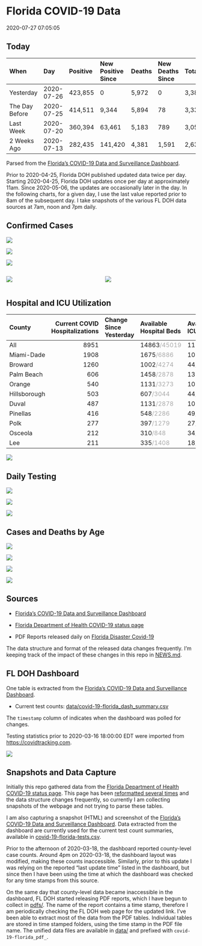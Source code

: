 Florida COVID-19 Data
================
2020-07-27 07:05:05

## Today

| When           | Day        | Positive | New Positive Since | Deaths | New Deaths Since | Total     |
| :------------- | :--------- | :------- | :----------------- | :----- | :--------------- | :-------- |
| Yesterday      | 2020-07-26 | 423,855  | 0                  | 5,972  | 0                | 3,386,503 |
| The Day Before | 2020-07-25 | 414,511  | 9,344              | 5,894  | 78               | 3,336,377 |
| Last Week      | 2020-07-20 | 360,394  | 63,461             | 5,183  | 789              | 3,052,106 |
| 2 Weeks Ago    | 2020-07-13 | 282,435  | 141,420            | 4,381  | 1,591            | 2,639,574 |

Parsed from the [Florida’s COVID-19 Data and Surveillance
Dashboard](https://fdoh.maps.arcgis.com/apps/opsdashboard/index.html#/8d0de33f260d444c852a615dc7837c86).

Prior to 2020-04-25, Florida DOH published updated data twice per day.
Starting 2020-04-25, Florida DOH updates once per day at approximately
11am. Since 2020-05-06, the updates are occasionally later in the day.
In the following charts, for a given day, I use the last value reported
prior to 8am of the subsequent day. I take snapshots of the various FL
DOH data sources at 7am, noon and 7pm daily.

## Confirmed Cases

![](plots/covid-19-florida-daily-test-changes.png)

![](plots/covid-19-florida-deaths-by-day.png)

![](plots/covid-19-florida-county-top-6.png)

<div class="columns">

<div class="column is-full-mobile">

![](plots/covid-19-florida-testing.png)

</div>

<div class="column is-full-mobile">

![](plots/covid-19-florida-total-positive.png)

</div>

</div>

## Hospital and ICU Utilization

| County       | Current COVID Hospitalizations | Change Since Yesterday | Available Hospital Beds                      | Available ICU Beds                         |
| :----------- | -----------------------------: | :--------------------- | :------------------------------------------- | :----------------------------------------- |
| All          |                           8951 |                        | 14863<span style="color: #aaa">/45019</span> | 1139<span style="color: #aaa">/5029</span> |
| Miami-Dade   |                           1908 |                        | 1675<span style="color: #aaa">/6886</span>   | 106<span style="color: #aaa">/895</span>   |
| Broward      |                           1260 |                        | 1002<span style="color: #aaa">/4274</span>   | 44<span style="color: #aaa">/478</span>    |
| Palm Beach   |                            606 |                        | 1458<span style="color: #aaa">/2878</span>   | 133<span style="color: #aaa">/293</span>   |
| Orange       |                            540 |                        | 1131<span style="color: #aaa">/3273</span>   | 103<span style="color: #aaa">/269</span>   |
| Hillsborough |                            503 |                        | 607<span style="color: #aaa">/3044</span>    | 44<span style="color: #aaa">/331</span>    |
| Duval        |                            487 |                        | 1131<span style="color: #aaa">/2878</span>   | 108<span style="color: #aaa">/333</span>   |
| Pinellas     |                            416 |                        | 548<span style="color: #aaa">/2286</span>    | 49<span style="color: #aaa">/245</span>    |
| Polk         |                            277 |                        | 397<span style="color: #aaa">/1279</span>    | 27<span style="color: #aaa">/144</span>    |
| Osceola      |                            212 |                        | 310<span style="color: #aaa">/848</span>     | 34<span style="color: #aaa">/95</span>     |
| Lee          |                            211 |                        | 335<span style="color: #aaa">/1408</span>    | 18<span style="color: #aaa">/123</span>    |

![](plots/covid-19-florida-icu-usage.png)

## Daily Testing

![](plots/covid-19-florida-tests-per-case.png)

<!-- ![](plots/covid-19-florida-change-new-cases.png) -->

![](plots/covid-19-florida-tests-percent-positive.png)

![](plots/covid-19-florida-test-and-case-growth.png)

## Cases and Deaths by Age

![](plots/covid-19-florida-weekly-events-by-age.png)

![](plots/covid-19-florida-age.png)

![](plots/covid-19-florida-age-deaths.png)

![](plots/covid-19-florida-age-sex.png)

## Sources

  - [Florida’s COVID-19 Data and Surveillance
    Dashboard](https://fdoh.maps.arcgis.com/apps/opsdashboard/index.html#/8d0de33f260d444c852a615dc7837c86)

  - [Florida Department of Health COVID-19 status
    page](http://www.floridahealth.gov/diseases-and-conditions/COVID-19/)

  - PDF Reports released daily on [Florida Disaster
    Covid-19](http://www.floridahealth.gov/diseases-and-conditions/COVID-19/)

The data structure and format of the released data changes frequently.
I’m keeping track of the impact of these changes in this repo in
[NEWS.md](NEWS.md).

## FL DOH Dashboard

One table is extracted from the [Florida’s COVID-19 Data and
Surveillance
Dashboard](https://fdoh.maps.arcgis.com/apps/opsdashboard/index.html#/8d0de33f260d444c852a615dc7837c86).

  - Current test counts:
    [data/covid-19-florida\_dash\_summary.csv](data/covid-19-florida_dash_summary.csv)

The `timestamp` column of indicates when the dashboard was polled for
changes.

Testing statistics prior to 2020-03-16 18:00:00 EDT were imported from
<https://covidtracking.com>.

![](screenshots/fodh_maps_arcgis_com__apps__opsdashboard.png)

## Snapshots and Data Capture

Initially this repo gathered data from the [Florida Department of Health
COVID-19 status
page](http://www.floridahealth.gov/diseases-and-conditions/COVID-19/).
This page has been [reformatted several
times](screenshots/floridahealth_gov__diseases-and-conditions__COVID-19.png)
and the data structure changes frequently, so currently I am collecting
snapshots of the webpage and not trying to parse these tables.

I am also capturing a snapshot (HTML) and screenshot of the [Florida’s
COVID-19 Data and Surveillance
Dashboard](https://fdoh.maps.arcgis.com/apps/opsdashboard/index.html#/8d0de33f260d444c852a615dc7837c86).
Data extracted from the dashboard are currently used for the current
test count summaries, available in
[covid-19-florida-tests.csv](covid-19-florida-tests.csv).

Prior to the afternoon of 2020-03-18, the dashboard reported
county-level case counts. Around 4pm on 2020-03-18, the dashboard layout
was modified, making these counts inaccessible. Similarly, prior to this
update I was relying on the reported “last update time” listed in the
dashboard, but since then I have been using the time at which the
dashboard was checked for any time stamps from this source.

On the same day that county-level data became inaccessible in the
dashboard, FL DOH started releasing PDF reports, which I have begun to
collect in [pdfs/](pdfs/). The name of the report contains a time stamp,
therefore I am periodically checking the FL DOH web page for the updated
link. I’ve been able to extract most of the data from the PDF tables.
Individual tables are stored in time stamped folders, using the time
stamp in the PDF file name. The unified data files are available in
[data/](data/) and prefixed with `covid-19-florida_pdf_`.
